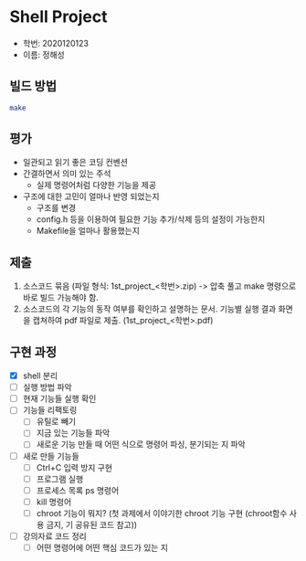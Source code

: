 # Shell Project

- 학번: 2020120123
- 이름: 정해성

## 빌드 방법

```bash
make
```

## 평가

* 일관되고 읽기 좋은 코딩 컨벤션
* 간결하면서 의미 있는 주석
  * 실제 명령어처럼 다양한 기능을 제공
* 구조에 대한 고민이 얼마나 반영 되었는지
  * 구조를 변경
  * config.h 등을 이용하여 필요한 기능 추가/삭제 등의 설정이 가능한지
  * Makefile을 얼마나 활용했는지

## 제출

1. 소스코드 묶음 (파일 형식: 1st_project_<학번>.zip) -> 압축 풀고 make 명령으로 바로 빌드 가능해야 함.
2. 소스코드의 각 기능의 동작 여부를 확인하고 설명하는 문서. 기능별 실행 결과 화면을 캡쳐하여 pdf 파일로 제출. (1st_project_<학번>.pdf)

## 구현 과정

- [x] shell 분리
- [ ] 실행 방법 파악
- [ ] 현재 기능들 실행 확인
- [ ] 기능들 리팩토링
  - [ ] 유틸로 빼기
  - [ ] 지금 있는 기능들 파악
  - [ ] 새로운 기능 만들 때 어떤 식으로 명령어 파싱, 분기되는 지 파악
- [ ] 새로 만들 기능들
  - [ ] Ctrl+C 입력 방지 구현
  - [ ] 프로그램 실행
  - [ ] 프로세스 목록 ps 명령어
  - [ ] kill 명령어
  - [ ] chroot 기능이 뭐지? (첫 과제에서 이야기한 chroot 기능 구현 (chroot함수 사용 금지, 기 공유된 코드 참고))
- [ ] 강의자료 코드 정리
  - [ ] 어떤 명령어에 어떤 핵심 코드가 있는 지
